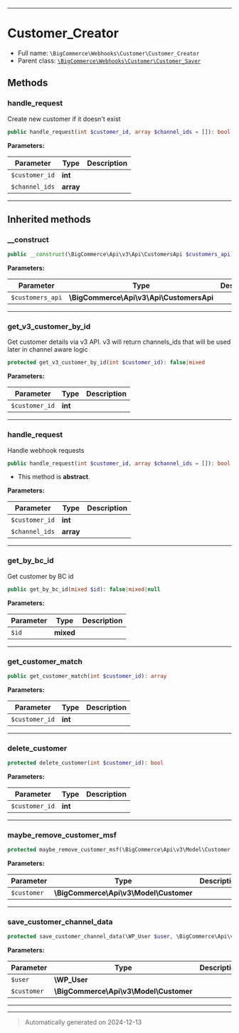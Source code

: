 ***

# Customer_Creator





* Full name: `\BigCommerce\Webhooks\Customer\Customer_Creator`
* Parent class: [`\BigCommerce\Webhooks\Customer\Customer_Saver`](./classes/BigCommerce/Webhooks/Customer/Customer_Saver.md)




## Methods


### handle_request

Create new customer if it doesn't exist

```php
public handle_request(int $customer_id, array $channel_ids = []): bool
```








**Parameters:**

| Parameter | Type | Description |
|-----------|------|-------------|
| `$customer_id` | **int** |  |
| `$channel_ids` | **array** |  |





***


## Inherited methods


### __construct



```php
public __construct(\BigCommerce\Api\v3\Api\CustomersApi $customers_api): mixed
```








**Parameters:**

| Parameter | Type | Description |
|-----------|------|-------------|
| `$customers_api` | **\BigCommerce\Api\v3\Api\CustomersApi** |  |





***

### get_v3_customer_by_id

Get customer details via v3 API. v3 will return channels_ids that will be used later in channel aware logic

```php
protected get_v3_customer_by_id(int $customer_id): false|mixed
```








**Parameters:**

| Parameter | Type | Description |
|-----------|------|-------------|
| `$customer_id` | **int** |  |





***

### handle_request

Handle webhook requests

```php
public handle_request(int $customer_id, array $channel_ids = []): bool
```




* This method is **abstract**.



**Parameters:**

| Parameter | Type | Description |
|-----------|------|-------------|
| `$customer_id` | **int** |  |
| `$channel_ids` | **array** |  |





***

### get_by_bc_id

Get customer by BC id

```php
public get_by_bc_id(mixed $id): false|mixed|null
```








**Parameters:**

| Parameter | Type | Description |
|-----------|------|-------------|
| `$id` | **mixed** |  |





***

### get_customer_match



```php
public get_customer_match(int $customer_id): array
```








**Parameters:**

| Parameter | Type | Description |
|-----------|------|-------------|
| `$customer_id` | **int** |  |





***

### delete_customer



```php
protected delete_customer(int $customer_id): bool
```








**Parameters:**

| Parameter | Type | Description |
|-----------|------|-------------|
| `$customer_id` | **int** |  |





***

### maybe_remove_customer_msf



```php
protected maybe_remove_customer_msf(\BigCommerce\Api\v3\Model\Customer $customer): bool
```








**Parameters:**

| Parameter | Type | Description |
|-----------|------|-------------|
| `$customer` | **\BigCommerce\Api\v3\Model\Customer** |  |





***

### save_customer_channel_data



```php
protected save_customer_channel_data(\WP_User $user, \BigCommerce\Api\v3\Model\Customer $customer): void
```








**Parameters:**

| Parameter | Type | Description |
|-----------|------|-------------|
| `$user` | **\WP_User** |  |
| `$customer` | **\BigCommerce\Api\v3\Model\Customer** |  |





***


***
> Automatically generated on 2024-12-13
